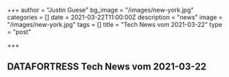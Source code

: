 +++
author = "Justin Guese"
bg_image = "/images/new-york.jpg"
categories = []
date = 2021-03-22T11:00:00Z
description = "news"
image = "/images/new-york.jpg"
tags = []
title = "Tech News vom 2021-03-22"
type = "post"

+++

        
## DATAFORTRESS Tech News vom 2021-03-22
